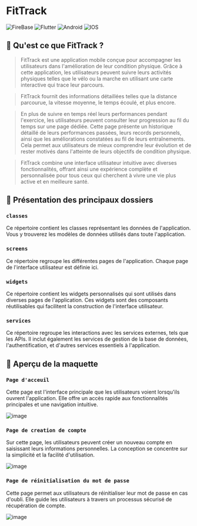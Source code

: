 # FitTrack

![FireBase](https://img.shields.io/badge/firebase-ffca28?style=for-the-badge&logo=firebase&logoColor=black)
![Flutter](https://img.shields.io/badge/Flutter-02569B?style=for-the-badge&logo=flutter&logoColor=white)
![Android](https://img.shields.io/badge/Android-3DDC84?style=for-the-badge&logo=android&logoColor=white)
![IOS](https://img.shields.io/badge/iOS-000000?style=for-the-badge&logo=ios&logoColor=white)

## 🏃 Qu'est ce que FitTrack ? 

>FitTrack est une application mobile conçue pour accompagner les utilisateurs dans l'amélioration de leur condition physique. Grâce à cette application, les utilisateurs peuvent suivre leurs activités physiques telles que le vélo ou la marche en utilisant une carte interactive qui trace leur parcours.

>FitTrack fournit des informations détaillées telles que la distance parcourue, la vitesse moyenne, le temps écoulé, et plus encore.

>En plus de suivre en temps réel leurs performances pendant l'exercice, les utilisateurs peuvent consulter leur progression au fil du temps sur une page dédiée. Cette page présente un historique détaillé de leurs performances passées, leurs records personnels, ainsi que les améliorations constatées au fil de leurs entraînements. Cela permet aux utilisateurs de mieux comprendre leur évolution et de rester motivés dans l'atteinte de leurs objectifs de condition physique.

>FitTrack combine une interface utilisateur intuitive avec diverses fonctionnalités, offrant ainsi une expérience complète et personnalisée pour tous ceux qui cherchent à vivre une vie plus active et en meilleure santé.

## 📁 Présentation des principaux dossiers

### **`classes`**
Ce répertoire contient les classes représentant les données de l'application. Vous y trouverez les modèles de données utilisés dans toute l'application.

### **`screens`**
Ce répertoire regroupe les différentes pages de l'application. Chaque page de l'interface utilisateur est définie ici.

### **`widgets`**
Ce répertoire contient les widgets personnalisés qui sont utilisés dans diverses pages de l'application. Ces widgets sont des composants réutilisables qui facilitent la construction de l'interface utilisateur.

### **`services`**
Ce répertoire regroupe les interactions avec les services externes, tels que les APIs. Il inclut également les services de gestion de la base de données, l'authentification, et d'autres services essentiels à l'application.

## 📱 Aperçu de la maquette

### **`Page d'acceuil`**
Cette page est l'interface principale que les utilisateurs voient lorsqu'ils ouvrent l'application. 
Elle offre un accès rapide aux fonctionnalités principales et une navigation intuitive.

![image](https://github.com/AdrienHoyoux/myappflutter/assets/100146992/5cafed3f-316b-4e29-800e-5d92421dae4c)

### **`Page de creation de compte`**
Sur cette page, les utilisateurs peuvent créer un nouveau compte en saisissant leurs informations personnelles. 
La conception se concentre sur la simplicité et la facilité d'utilisation.

![image](https://github.com/AdrienHoyoux/myappflutter/assets/100146992/21b2162e-6261-470c-9a7c-2f8c12c84d43)

### **`Page de réinitialisation du mot de passe`**
Cette page permet aux utilisateurs de réinitialiser leur mot de passe en cas d'oubli.
Elle guide les utilisateurs à travers un processus sécurisé de récupération de compte.

![image](https://github.com/AdrienHoyoux/myappflutter/assets/100146992/3b5a36d3-658e-4063-ab46-63ef810cdf64)



